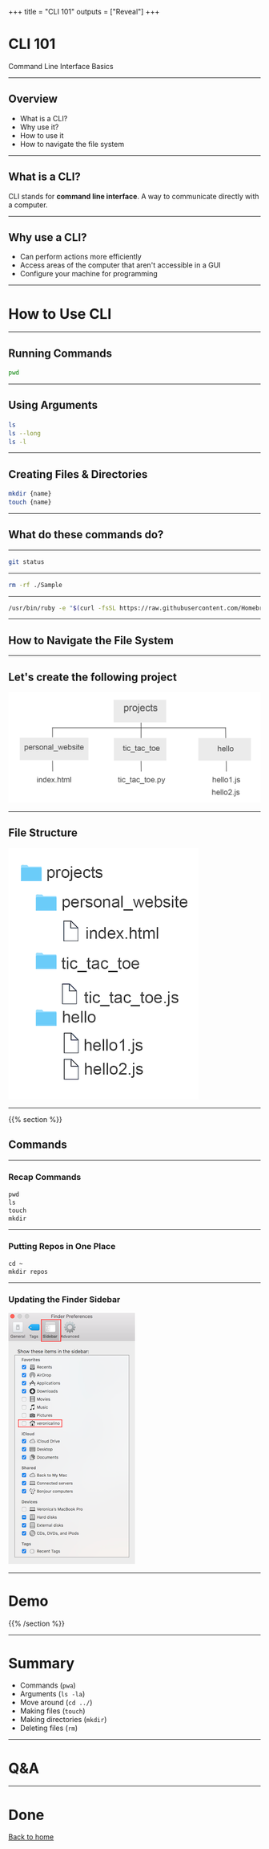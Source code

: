 +++
title = "CLI 101"
outputs = ["Reveal"]
+++

# CLI 101

Command Line Interface Basics

---

## Overview

- What is a CLI?
- Why use it?
- How to use it
- How to navigate the file system

---

## What is a CLI?

CLI stands for **command line interface**. A way to communicate directly with a computer.

---

## Why use a CLI?

- Can perform actions more efficiently
- Access areas of the computer that aren't accessible in a GUI
- Configure your machine for programming

---

# How to Use CLI

---

## Running Commands

```sh
pwd
```

---

## Using Arguments

```sh
ls
ls --long
ls -l
```

---

## Creating Files & Directories

```sh
mkdir {name}
touch {name}
```

---

## What do these commands do?

---

```sh
git status
```

---

```sh
rm -rf ./Sample
```

---

```sh
/usr/bin/ruby -e "$(curl -fsSL https://raw.githubusercontent.com/Homebrew/install/master/install)"
```

---

## How to Navigate the File System

---

## Let's create the following project

![project structure](./project-structure.png)

---

## File Structure

![project structure](./file-structure.png)

---

{{% section %}}

## Commands

---

### Recap Commands

```
pwd
ls
touch
mkdir
```

---

### Putting Repos in One Place

```
cd ~
mkdir repos
```

---

### Updating the Finder Sidebar

![sidebar](./sidebar.png)

---

# Demo

{{% /section %}}

---

# Summary

- Commands (`pwa`)
- Arguments (`ls -la`)
- Move around (`cd ../`)
- Making files (`touch`)
- Making directories (`mkdir`)
- Deleting files (`rm`)

---

# Q&A

---

# Done

[Back to home](/#/1)
